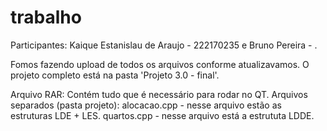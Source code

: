 # trabalho

Participantes: Kaique Estanislau de Araujo - 222170235 e Bruno Pereira - .

Fomos fazendo upload de todos os arquivos conforme atualizavamos. O projeto completo está na pasta 'Projeto 3.0 - final'.

Arquivo RAR: Contém tudo que é necessário para rodar no QT.
Arquivos separados (pasta projeto): alocacao.cpp - nesse arquivo estão as estruturas LDE + LES. quartos.cpp - nesse arquivo está a estrututa LDDE.
